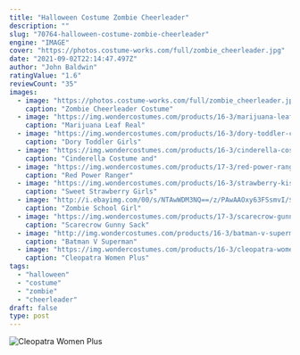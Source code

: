 ```yaml
---
title: "Halloween Costume Zombie Cheerleader"
description: ""
slug: "70764-halloween-costume-zombie-cheerleader"
engine: "IMAGE"
cover: "https://photos.costume-works.com/full/zombie_cheerleader.jpg"
date: "2021-09-02T22:14:47.497Z"
author: "John Baldwin"
ratingValue: "1.6"
reviewCount: "35"
images:
  - image: "https://photos.costume-works.com/full/zombie_cheerleader.jpg"
    caption: "Zombie Cheerleader Costume"
  - image: "https://img.wondercostumes.com/products/16-3/marijuana-leaf-real.jpg"
    caption: "Marijuana Leaf Real"
  - image: "https://img.wondercostumes.com/products/16-3/dory-toddler-costume-deluxe.jpg"
    caption: "Dory Toddler Girls"
  - image: "https://img.wondercostumes.com/products/16-3/cinderella-costume-and-magical-mermaid-girls-costumes-set.jpg"
    caption: "Cinderella Costume and"
  - image: "https://img.wondercostumes.com/products/17-3/red-power-ranger-muscle-men-costume.jpg"
    caption: "Red Power Ranger"
  - image: "https://img.wondercostumes.com/products/16-3/strawberry-kiss-classic-costume.jpg"
    caption: "Sweet Strawberry Girls"
  - image: "http://i.ebayimg.com/00/s/NTAwWDM3NQ==/z/PAwAAOxy63FSsmvI/$_3.JPG?set_id=2"
    caption: "Zombie School Girl"
  - image: "https://img.wondercostumes.com/products/17-3/scarecrow-gunny-sack-mask.jpg"
    caption: "Scarecrow Gunny Sack"
  - image: "http://img.wondercostumes.com/products/16-3/batman-v-superman-wonder-woman-deluxe-women-costume.jpg"
    caption: "Batman V Superman"
  - image: "https://img.wondercostumes.com/products/16-3/cleopatra-women-plus-size-costume.jpg"
    caption: "Cleopatra Women Plus"
tags:
  - "halloween"
  - "costume"
  - "zombie"
  - "cheerleader"
draft: false
type: post
---
```



![Cleopatra Women Plus](https://img.wondercostumes.com/products/16-3/cleopatra-women-plus-size-costume.jpg "Cleopatra Women Plus")


<!--inArticleAds-->

<!--galleryOne-->


<!--inArticleAds-->

<!--galleryTwo-->


<!--galleryThree-->

